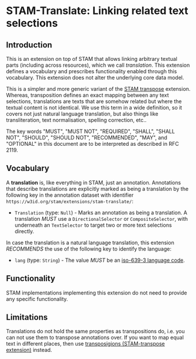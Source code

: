 # STAM-Translate: Linking related text selections

## Introduction

This is an extension on top of STAM that allows linking arbitrary textual parts
(including across resources), which we call *translation*. This extension defines a
vocabulary and prescribes functionality enabled through this vocabulary. This
extension does not alter the underlying core data model.

This is a simpler and more generic variant of the [STAM transpose](../stam-transpose/) extension.
Whereas, transposition defines an exact mapping between any text selections, translations
are texts that are somehow related but where the textual content is not identical.
We use this term in a wide definition, so it covers not just natural language translation, but also things like
transliteration, text normalisation, spelling correction, etc.. 

The key words "MUST", "MUST NOT", "REQUIRED", "SHALL", "SHALL NOT", "SHOULD",
"SHOULD NOT", "RECOMMENDED", "MAY", and "OPTIONAL" in this document are to be
interpreted as described in RFC 2119.

## Vocabulary

A **translation** is, like everything in STAM, just an annotation. Annotations
that describe translations are explicitly marked as being a translation by
the following key in the annotation dataset with identifier
``https://w3id.org/stam/extensions/stam-translate/``:

* `Translation` (type: `Null`) - Marks an annotation as being a translation. A translation *MUST* use a `DirectionalSelector` or `CompositeSelector`, with underneath an `TextSelector` to target two or more text selections directly. 

In case the translation is a natural language translation, this extension
*RECOMMENDS* the use of the following key to identify the language:

* `lang` (type: `String`) - The value *MUST* be an [iso-639-3 language code](https://iso639-3.sil.org/code_tables/639/data).

## Functionality

STAM implementations implementing this extension do not need to provide any specific functionality.

## Limitations

Translations do not hold the same properties as transpositions do, i.e. you can not use them to transpose annotations over.
If you want to map equal text in different places, then use [transposigions (STAM-transpose extension)](../stam-transpose/README.md) instead.
